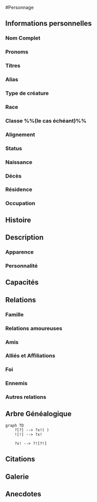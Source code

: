 #Personnage 

## Informations personnelles
### Nom Complet
### Pronoms
### Titres
### Alias
### Type de créature
### Race
### Classe %%(le cas échéant)%%
### Alignement
### Status
### Naissance
### Décès
### Résidence
### Occupation

## Histoire

## Description
### Apparence

### Personnalité

## Capacités

## Relations
### Famille
### Relations amoureuses
### Amis
### Alliés et Affiliations
### Foi
### Ennemis
### Autres relations

## Arbre Généalogique
```mermaid
graph TD
    ?[?] --> ?x!( )
    ![!] --> ?x!

    ?x! --> ?![?!]
```

## Citations

## Galerie

## Anecdotes